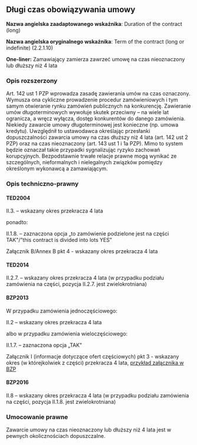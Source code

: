 
## Długi czas obowiązywania umowy

**Nazwa angielska zaadaptowanego wskaźnika**: Duration of the contract (long)

**Nazwa angielska oryginalnego wskaźnika**: Term of the contract (long or indefinite) (2.2.1.10)

**One-liner:** Zamawiający zamierza zawrzeć umowę na czas nieoznaczony lub dłuższy niż 4 lata

### Opis rozszerzony 

Art. 142 ust 1 PZP wprowadza zasadę zawierania umów na czas oznaczony. Wymusza ona cykliczne prowadzenie procedur zamówieniowych i tym samym otwieranie rynku zamówień publicznych na konkurencję. Zawieranie umów długoterminowych wywołuje skutek przeciwny – na wiele lat ogranicza, a wręcz wyłącza, dostęp konkurentów do danego zamówienia. Niekiedy zawarcie umowy długoterminowej jest konieczne (np. umowa kredytu). Uwzględnił to ustawodawca określając przesłanki dopuszczalności zawarcia umowy na czas dłuższy niż 4 lata (art. 142 ust 2 PZP) oraz na czas nieoznaczony (art. 143 ust 1 i 1a PZP). Mimo to system będzie oznaczał takie przypadki sygnalizując ryzyko zachowań korupcyjnych. Bezpodstawnie trwałe relacje prawne mogą wynikać ze szczególnych, nieformalnych i nielegalnych związków pomiędzy określonym wykonawcą a zamawiającym.

### Opis techniczno-prawny 

#### TED2004

II.3. – wskazany okres przekracza 4 lata

ponadto:

II.1.8. – zaznaczona opcja „to zamówienie podzielone jest na części TAK"/”this contract is divided into lots YES”

Załącznik B/Annex B pkt 4 - wskazany okres przekracza 4 lata

#### TED2014

II.2.7. – wskazany okres przekracza 4 lata (w przypadku podziału zamówienia na części, pozycja II.2.7. jest zwielokrotniana)

#### BZP2013

W przypadku zamówienia jednoczęściowego:

II.2 – wskazany okres przekracza 4 lata

albo w przypadku zamówienia wieloczęściowego:

II.1.7. – zaznaczona opcja „TAK"

Załącznik I (informacje dotyczące ofert częściowych) pkt 3 - wskazany okres (w którejkolwiek z części) przekracza 4 lata, [przykład załącznika w BZP](http://bzp0.portal.uzp.gov.pl/index.php?ogloszenie=show&pozycja=308500&rok=2015-11-16)

#### BZP2016

II.8 – wskazany okres przekracza 4 lata (w przypadku podziału zamówienia na części, pozycja II.1.8. jest zwielokrotniana)

### Umocowanie prawne

Zawarcie umowy na czas nieoznaczony lub dłuższy niż 4 lata jest w pewnych okolicznościach dopuszczalne. 
